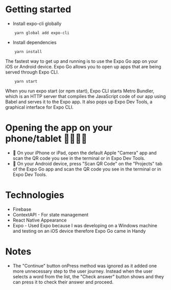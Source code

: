 # Getting started

- Install expo-cli globally

```
    yarn global add expo-cli
```

- Install dependencies

```
    yarn install
```

The fastest way to get up and running is to use the Expo Go app on your iOS or Android device. Expo Go allows you to open up apps that are being served through Expo CLI.

```
    yarn start
```

When you run expo start (or npm start), Expo CLI starts Metro Bundler, which is an HTTP server that compiles the JavaScript code of our app using Babel and serves it to the Expo app. It also pops up Expo Dev Tools, a graphical interface for Expo CLI.

# Opening the app on your phone/tablet 👨‍👩‍👧‍👧

- 🍎 On your iPhone or iPad, open the default Apple "Camera" app and scan the QR code you see in the terminal or in Expo Dev Tools.
- 🤖 On your Android device, press "Scan QR Code" on the "Projects" tab of the Expo Go app and scan the QR code you see in the terminal or in Expo Dev Tools.

# Technologies

- Firebase
- ContextAPI - For state management
- React Native Appearance
- Expo - Used Expo because I was developing on a Windows machine and testing on an iOS device therefore Expo Go came in Handy

# Notes

- The "Continue" button onPress method was ignored as it added one more unnecessary step to the user journey. Instead when the user selects a word from the list, the "Check answer" button shows and they can press it to check their answer and proceed.
